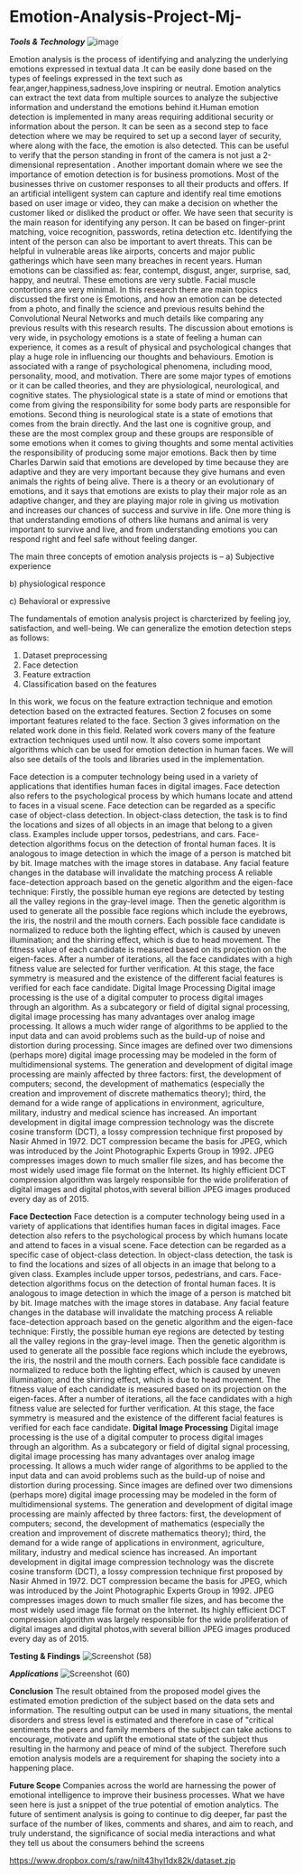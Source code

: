 # Emotion-Analysis-Project-Mj-
***Tools & Technology***
![image](https://user-images.githubusercontent.com/94763917/158051663-a3db4a9e-1d87-40ab-a6de-09615900d3b1.png)

Emotion analysis is the process of identifying and analyzing the underlying emotions expressed in textual data .It can be easily done based on the types of feelings expressed in the text such as fear,anger,happiness,sadness,love inspiring or neutral. Emotion analytics can extract the text data from multiple sources to analyze the subjective information and understand the emotions behind it.Human emotion detection is implemented in many areas requiring additional security or information about the person. It can be seen as a second step to face detection where we may be required to set up a second layer of security, where along with the face, the emotion is also detected. This can be useful to verify that the person standing in front of the camera is not just a 2-dimensional representation . Another important domain where we see the importance of emotion detection is for business promotions. Most of the businesses thrive on customer responses to all their products and offers. If an artificial intelligent system can capture and identify real time emotions based on user image or video, they can make a decision on whether the customer liked or disliked the product or offer. We have seen that security is the main reason for identifying any person. It can be based on finger-print matching, voice recognition, passwords, retina detection etc. Identifying the intent of the person can also be important to avert threats. This can be helpful in vulnerable areas like airports, concerts and major public gatherings which have seen many breaches in recent years.
Human emotions can be classified as: fear, contempt, disgust, anger, surprise, sad, happy, and neutral. These emotions are very subtle. Facial muscle contortions are very minimal.
In this research there are main topics discussed the first one is Emotions, and how an emotion can be detected from a photo, and finally the science and previous results behind the Convolutional Neural Networks and much details like comparing any previous results with this research results.
The discussion about emotions is very wide, in psychology emotions is a state of feeling a human can experience, it comes as a result of physical and psychological changes that play a huge role in influencing our thoughts and behaviours. Emotion is associated with a range of psychological phenomena, including mood, personality, mood, and motivation. There are some major types of emotions or it can be called theories, and they are physiological, neurological, and cognitive states. The physiological state is a state of mind or emotions that come from giving the responsibility for some body parts are responsible for emotions. Second thing is neurological state is a state of emotions that comes from the brain directly. And the last one is cognitive group, and these are the most complex group and these groups are responsible of some emotions when it comes to giving thoughts and some mental activities the responsibility of producing some major emotions.
Back then by time Charles Darwin said that emotions are developed by time because they are adaptive and they are very important because they give humans and even animals the rights of being alive. There is a theory or an evolutionary of emotions, and it says that emotions are exists to play their major role as an adaptive changer, and they are playing major role in giving us motivation and increases our chances of success and survive in life. One more thing is that understanding emotions of others like humans and animal is very important to survive and live, and from understanding emotions you can respond right and feel safe without feeling danger.

The main three concepts of emotion analysis projects is – 
a) Subjective experience

b) physiological responce 
 
c) Behavioral or expressive 
 
The fundamentals of emotion analysis project is charcterized by feeling joy, satisfaction, and well-being.
We can generalize the emotion detection steps as follows: 

1) Dataset preprocessing  
2) Face detection 
3) Feature extraction
4) Classification based on the features
 
 In this work, we focus on the feature extraction technique and emotion detection based on the extracted features. Section 2 focuses on some important features related to the face. Section 3 gives information on the related work done in this field. Related work covers many of the feature extraction techniques used until now. It also covers some important algorithms which can be used for emotion detection in human faces. We will also see details of  the tools and libraries used in the implementation.

Face detection is a computer technology being used in a variety of applications that identifies human faces in digital images. Face detection also refers to the psychological process by which humans locate and attend to faces in a visual scene.
Face detection can be regarded as a specific case of object-class detection. In object-class detection, the task is to find the locations and sizes of all objects in an image that belong to a given class. Examples include upper torsos, pedestrians, and cars.
Face-detection algorithms focus on the detection of frontal human faces. It is analogous to image detection in which the image of a person is matched bit by bit. Image matches with the image stores in database. Any facial feature changes in the database will invalidate the matching process
A reliable face-detection approach based on the genetic algorithm and the eigen-face technique:
Firstly, the possible human eye regions are detected by testing all the valley regions in the gray-level image. Then the genetic algorithm is used to generate all the possible face regions which include the eyebrows, the iris, the nostril and the mouth corners.
Each possible face candidate is normalized to reduce both the lighting effect, which is caused by uneven illumination; and the shirring effect, which is due to head movement. The fitness value of each candidate is measured based on its projection on the eigen-faces. After a number of iterations, all the face candidates with a high fitness value are selected for further verification. At this stage, the face symmetry is measured and the existence of the different facial features is verified for each face candidate.
Digital Image Processing
Digital image processing is the use of a digital computer to process digital images through an algorithm. As a subcategory or field of digital signal processing, digital image processing has many advantages over analog image processing. It allows a much wider range of algorithms to be applied to the input data and can avoid problems such as the build-up of noise and distortion during processing. Since images are defined over two dimensions (perhaps more) digital image processing may be modeled in the form of multidimensional systems. The generation and development of digital image processing are mainly affected by three factors: first, the development of computers; second, the development of mathematics (especially the creation and improvement of discrete mathematics theory); third, the demand for a wide range of applications in environment, agriculture, military, industry and medical science has increased.
An important development in digital image compression technology was the discrete cosine transform (DCT), a lossy compression technique first proposed by Nasir Ahmed in 1972. DCT compression became the basis for JPEG, which was introduced by the Joint Photographic Experts Group in 1992. JPEG compresses images down to much smaller file sizes, and has become the most widely used image file format on the Internet. Its highly efficient DCT compression algorithm was largely responsible for the wide proliferation of digital images and digital photos,with several billion JPEG images produced every day as of 2015.

**Face Dectection**
Face detection is a computer technology being used in a variety of applications that identifies human faces in digital images. Face detection also refers to the psychological process by which humans locate and attend to faces in a visual scene.
Face detection can be regarded as a specific case of object-class detection. In object-class detection, the task is to find the locations and sizes of all objects in an image that belong to a given class. Examples include upper torsos, pedestrians, and cars.
Face-detection algorithms focus on the detection of frontal human faces. It is analogous to image detection in which the image of a person is matched bit by bit. Image matches with the image stores in database. Any facial feature changes in the database will invalidate the matching process
A reliable face-detection approach based on the genetic algorithm and the eigen-face technique:
Firstly, the possible human eye regions are detected by testing all the valley regions in the gray-level image. Then the genetic algorithm is used to generate all the possible face regions which include the eyebrows, the iris, the nostril and the mouth corners.
Each possible face candidate is normalized to reduce both the lighting effect, which is caused by uneven illumination; and the shirring effect, which is due to head movement. The fitness value of each candidate is measured based on its projection on the eigen-faces. After a number of iterations, all the face candidates with a high fitness value are selected for further verification. At this stage, the face symmetry is measured and the existence of the different facial features is verified for each face candidate.
**Digital Image Processing**
Digital image processing is the use of a digital computer to process digital images through an algorithm. As a subcategory or field of digital signal processing, digital image processing has many advantages over analog image processing. It allows a much wider range of algorithms to be applied to the input data and can avoid problems such as the build-up of noise and distortion during processing. Since images are defined over two dimensions (perhaps more) digital image processing may be modeled in the form of multidimensional systems. The generation and development of digital image processing are mainly affected by three factors: first, the development of computers; second, the development of mathematics (especially the creation and improvement of discrete mathematics theory); third, the demand for a wide range of applications in environment, agriculture, military, industry and medical science has increased.
An important development in digital image compression technology was the discrete cosine transform (DCT), a lossy compression technique first proposed by Nasir Ahmed in 1972. DCT compression became the basis for JPEG, which was introduced by the Joint Photographic Experts Group in 1992. JPEG compresses images down to much smaller file sizes, and has become the most widely used image file format on the Internet. Its highly efficient DCT compression algorithm was largely responsible for the wide proliferation of digital images and digital photos,with several billion JPEG images produced every day as of 2015.

 **Testing & Findings**
 ![Screenshot (58)](https://user-images.githubusercontent.com/94763917/158051698-86eb4f34-7664-4dd7-850c-596018e4ac6c.png)

***Applications***
![Screenshot (60)](https://user-images.githubusercontent.com/94763917/158051571-e06404ea-176b-4b24-b1c6-02d8d763e05b.png)


**Conclusion**
The result obtained from the proposed model gives the estimated  emotion prediction of the subject based on the data sets and  information. The resulting output can be used in many situations, the mental disorders and  stress level is estimated and therefore in case of "critical sentiments the peers and family members of the subject can take actions to encourage, motivate and uplift the emotional state of the subject thus resulting in the harmony and peace of mind of the subject. Therefore such emotion  analysis models are a  requirement for shaping the society into a happening place.

**Future Scope**
Companies across the world are harnessing the power of emotional intelligence to improve their business processes. What we have seen here is just a snippet of the true potential of emotion analytics. The future of sentiment analysis is going to continue to dig deeper, far past the surface of the number of likes, comments and shares, and aim to reach, and truly understand, the significance of social media interactions and what they tell us about the consumers behind the screens


https://www.dropbox.com/s/raw/nilt43hyl1dx82k/dataset.zip
